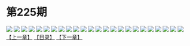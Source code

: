 # 第225期
![](https://mao.mhtupian.com/uploads/img/7563/187892/001.jpg)
![](https://mao.mhtupian.com/uploads/img/7563/187892/002.jpg)
![](https://mao.mhtupian.com/uploads/img/7563/187892/003.jpg)
![](https://mao.mhtupian.com/uploads/img/7563/187892/004.jpg)
![](https://mao.mhtupian.com/uploads/img/7563/187892/005.jpg)
![](https://mao.mhtupian.com/uploads/img/7563/187892/006.jpg)
![](https://mao.mhtupian.com/uploads/img/7563/187892/007.jpg)
![](https://mao.mhtupian.com/uploads/img/7563/187892/008.jpg)
![](https://mao.mhtupian.com/uploads/img/7563/187892/009.jpg)
![](https://mao.mhtupian.com/uploads/img/7563/187892/010.jpg)
![](https://mao.mhtupian.com/uploads/img/7563/187892/011.jpg)
![](https://mao.mhtupian.com/uploads/img/7563/187892/012.jpg)
![](https://mao.mhtupian.com/uploads/img/7563/187892/013.jpg)
![](https://mao.mhtupian.com/uploads/img/7563/187892/014.jpg)
![](https://mao.mhtupian.com/uploads/img/7563/187892/015.jpg)
![](https://mao.mhtupian.com/uploads/img/7563/187892/016.jpg)
![](https://mao.mhtupian.com/uploads/img/7563/187892/017.jpg)
![](https://mao.mhtupian.com/uploads/img/7563/187892/018.jpg)
![](https://mao.mhtupian.com/uploads/img/7563/187892/019.jpg)
![](https://mao.mhtupian.com/uploads/img/7563/187892/020.jpg)
![](https://mao.mhtupian.com/uploads/img/7563/187892/021.jpg)
![](https://mao.mhtupian.com/uploads/img/7563/187892/022.jpg)
![](https://mao.mhtupian.com/uploads/img/7563/187892/023.jpg)
![](https://mao.mhtupian.com/uploads/img/7563/187892/024.jpg)
[【上一章】](./58.md)
[【目录】](./READMD.md)
[【下一章】](./60.md)
